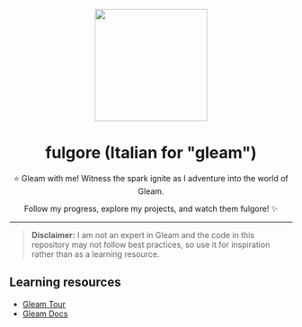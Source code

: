 <p align="center">
    <img src="https://gleam.run/images/lucy/lucy.svg" width="200px" />
</p>

<h1 align="center">
    fulgore (Italian for "gleam")
</h1>

<p align="center">
    ⭐ Gleam with me! Witness the spark ignite as I adventure into the world of Gleam.
</p>
<p align="center">
    Follow my progress, explore my projects, and watch them fulgore! ✨
</p>

<hr>

> **Disclaimer:** I am not an expert in Gleam and the code in this repository may not follow best practices, so use it for inspiration rather than as a learning resource.

## Learning resources
- [Gleam Tour](https://tour.gleam.run/)
- [Gleam Docs](https://hexdocs.pm/gleam_stdlib/)
